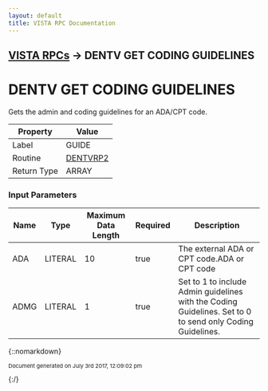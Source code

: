 ```yaml
---
layout: default
title: VISTA RPC Documentation
---
```


## [VISTA RPCs](TableOfContents) &#8594; DENTV GET CODING GUIDELINES
# DENTV GET CODING GUIDELINES

Gets the admin and coding guidelines for an ADA/CPT code.

Property | Value
--- | ---
Label | GUIDE
Routine | [DENTVRP2](http://code.osehra.org/dox/Routine_DENTVRP2_source.html)
Return Type | ARRAY


### Input Parameters

Name | Type | Maximum Data Length | Required | Description
--- | --- | --- | --- | ---
ADA | LITERAL | 10 | true | The external ADA or CPT code.ADA or CPT code
ADMG | LITERAL | 1 | true | Set to 1 to include Admin guidelines with the Coding Guidelines.  Set to 0 to send only Coding Guidelines.



{::nomarkdown} <br/><p style="font-size: 11px">Document generated on July 3rd 2017, 12:09:02 pm</p>{:/}